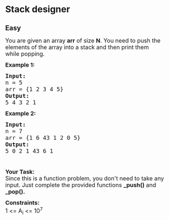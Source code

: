 # Stack designer
## Easy
<div class="problem-statement">
                <p></p><p><span style="font-size:18px">You are given an array <strong>arr</strong> of size <strong>N</strong>. You need to push the elements of the array into a stack and then print them while popping. </span></p>

<p><strong><span style="font-size:18px">Example 1:</span></strong><span style="font-size:18px"><strong> </strong></span></p>

<pre><span style="font-size:18px"><strong>Input:</strong>
n = 5
arr = {1 2 3 4 5}
<strong>Output:</strong>
5 4 3 2 1
</span></pre>

<p><span style="font-size:18px"><strong>Example 2:&nbsp;</strong></span></p>

<pre><span style="font-size:18px"><strong>Input:</strong> </span>
<span style="font-size:18px">n = 7
arr = {1 6 43 1 2 0 5}</span>
<span style="font-size:18px"><strong>Output:</strong> </span>
<span style="font-size:18px">5 0 2 1 43 6 1</span></pre>

<p>&nbsp;</p>

<p><span style="font-size:18px"><strong>Your Task:</strong><br>
Since this is a function problem, you don't need to take any input. Just complete the provided functions <strong>_push()</strong> and <strong>_pop().</strong></span></p>

<p><strong><span style="font-size:18px">Constraints:</span></strong><br>
<span style="font-size:18px">1 &lt;= A<sub>i</sub> &lt;= 10<sup>7</sup></span></p>
 <p></p>
            </div>
